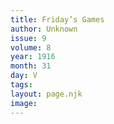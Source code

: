 ```yaml
---
title: Friday’s Games
author: Unknown
issue: 9
volume: 8
year: 1916
month: 31
day: V
tags:
layout: page.njk
image:
---
```





